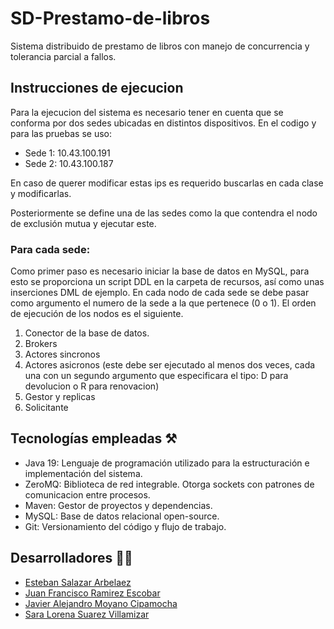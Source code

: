 # SD-Prestamo-de-libros
Sistema distribuido de prestamo de libros con manejo de concurrencia y tolerancia parcial a fallos.

## Instrucciones de ejecucion
Para la ejecucion del sistema es necesario tener en cuenta que se conforma por dos sedes ubicadas en distintos dispositivos. En el codigo y para las pruebas se uso:
- Sede 1: 10.43.100.191
- Sede 2: 10.43.100.187

En caso de querer modificar estas ips es requerido buscarlas en cada clase y modificarlas.

Posteriormente se define una de las sedes como la que contendra el nodo de exclusión mutua y ejecutar este.

 ### Para cada sede:
Como primer paso es necesario iniciar la base de datos en MySQL, para esto se proporciona un script DDL en la carpeta de recursos, así como unas inserciones DML de ejemplo.
 En cada nodo de cada sede se debe pasar como argumento el numero de la sede a la que pertenece (0 o 1). El orden de ejecución de los nodos es el siguiente.
1. Conector de la base de datos.
2. Brokers
3. Actores sincronos
4. Actores asicronos (este debe ser ejecutado al menos dos veces, cada una con un segundo argumento que especificara el tipo: D para devolucion o R para renovacion)
5. Gestor y replicas
6. Solicitante

## Tecnologías empleadas ⚒
- Java 19: Lenguaje de programación utilizado para la estructuración e implementación del sistema.
- ZeroMQ: Biblioteca de red integrable. Otorga sockets con patrones de comunicacion entre procesos.
- Maven: Gestor de proyectos y dependencias.
- MySQL: Base de datos relacional open-source.
- Git: Versionamiento del código y flujo de trabajo.

## Desarrolladores 👨‍💻
- [Esteban Salazar Arbelaez](https://github.com/Estebans441)
- [Juan Francisco Ramirez Escobar](https://github.com/juanfra312003)
- [Javier Alejandro Moyano Cipamocha](https://github.com/Moyano1711)
- [Sara Lorena Suarez Villamizar](https://github.com/sara0328)
